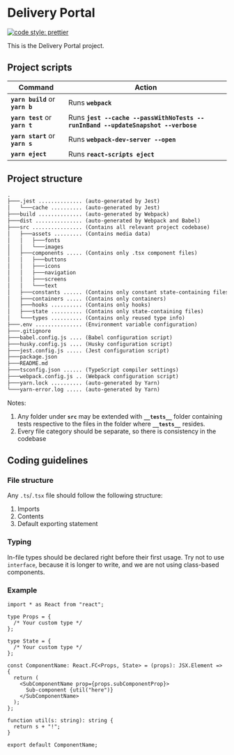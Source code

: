 # Delivery Portal

[![code style: prettier](https://img.shields.io/badge/code_style-prettier-ff69b4.svg?style=flat-square)](https://github.com/prettier/prettier)

This is the Delivery Portal project.

## Project scripts

| Command                          | Action                                                                           |
| -------------------------------- | -------------------------------------------------------------------------------- |
| **`yarn build`** or **`yarn b`** | Runs **`webpack`**                                                               |
| **`yarn test`** or **`yarn t`**  | Runs **`jest --cache --passWithNoTests --runInBand --updateSnapshot --verbose`** |
| **`yarn start`** or **`yarn s`** | Runs **`webpack-dev-server --open`**                                             |
| **`yarn eject`**                 | Runs **`react-scripts eject`**                                                   |

## Project structure

```txt
.
├───.jest .............. (auto-generated by Jest)
│   └───cache .......... (auto-generated by Jest)
├───build .............. (auto-generated by Webpack)
├───dist ............... (auto-generated by Webpack and Babel)
├───src ................ (Contains all relevant project codebase)
│   ├───assets ......... (Contains media data)
│   │   ├───fonts
│   │   └───images
│   ├───components ..... (Contains only .tsx component files)
│   │   ├───buttons
│   │   ├───icons
│   │   ├───navigation
│   │   ├───screens
│   │   └───text
│   ├───constants ...... (Contains only constant state-containing files)
│   ├───containers ..... (Contains only containers)
│   ├───hooks .......... (Contains only hooks)
│   ├───state .......... (Contains only state-containing files)
│   └───types .......... (Contains only reused type info)
├───.env ............... (Environment variable configuration)
├───.gitignore
├───babel.config.js .... (Babel configuration script)
├───husky.config.js .... (Husky configuration script)
├───jest.config.js ..... (Jest configuration script)
├───package.json
├───README.md
├───tsconfig.json ...... (TypeScript compiler settings)
├───webpack.config.js .. (Webpack configuration script)
├───yarn.lock .......... (auto-generated by Yarn)
└───yarn-error.log ..... (auto-generated by Yarn)
```

Notes:

1. Any folder under **`src`** may be extended with **`__tests__`** folder containing tests respective to the files in the folder where **`__tests__`** resides.
2. Every file category should be separate, so there is consistency in the codebase

## Coding guidelines

### File structure

Any `.ts`/`.tsx` file should follow the following structure:

1. Imports
2. Contents
3. Default exporting statement

### Typing

In-file types should be declared right before their first usage. Try not to use
`interface`, because it is longer to write, and we are not using class-based components.

### Example

```tsx
import * as React from "react";

type Props = {
  /* Your custom type */
};

type State = {
  /* Your custom type */
};

const ComponentName: React.FC<Props, State> = (props): JSX.Element => {
  return (
    <SubComponentName prop={props.subComponentProp}>
      Sub-component {util("here")}
    </SubComponentName>
  );
};

function util(s: string): string {
  return s + "!";
}

export default ComponentName;
```
